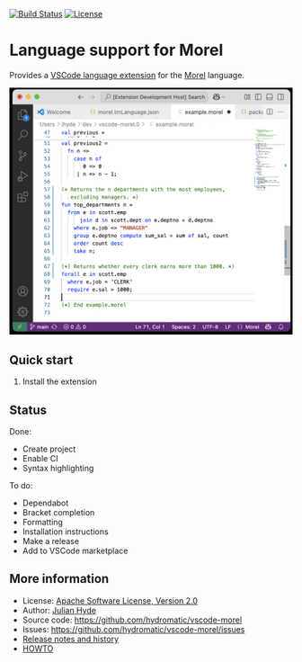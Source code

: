 <!--
{% comment %}
Licensed to Julian Hyde under one or more contributor license
agreements.  See the NOTICE file distributed with this work
for additional information regarding copyright ownership.
Julian Hyde licenses this file to you under the Apache
License, Version 2.0 (the "License"); you may not use this
file except in compliance with the License.  You may obtain a
copy of the License at

http://www.apache.org/licenses/LICENSE-2.0

Unless required by applicable law or agreed to in writing,
software distributed under the License is distributed on an
"AS IS" BASIS, WITHOUT WARRANTIES OR CONDITIONS OF ANY KIND,
either express or implied.  See the License for the specific
language governing permissions and limitations under the
License.
{% endcomment %}
-->
[![Build Status](https://github.com/hydromatic/vscode-morel/actions/workflows/main.yml/badge.svg?branch=main)](https://github.com/hydromatic/vscode-morel/actions?query=branch%3Amain)
[![License](https://img.shields.io/badge/License-Apache_2.0-blue.svg)](https://opensource.org/licenses/Apache-2.0)

# Language support for Morel

Provides a
[VSCode language extension](https://code.visualstudio.com/api/language-extensions/overview)
for the [Morel](https://github.com/hydromatic/morel) language.

![VSCode extension for Morel](screenshot-1.png)

## Quick start

1. Install the extension

## Status

Done:
 * Create project
 * Enable CI
 * Syntax highlighting

To do:
 * Dependabot
 * Bracket completion
 * Formatting
 * Installation instructions
 * Make a release
 * Add to VSCode marketplace

## More information

* License: [Apache Software License, Version 2.0](LICENSE)
* Author: [Julian Hyde](https://github.com/julianhyde)
* Source code: https://github.com/hydromatic/vscode-morel
* Issues: https://github.com/hydromatic/vscode-morel/issues
* [Release notes and history](HISTORY.md)
* [HOWTO](HOWTO.md)
